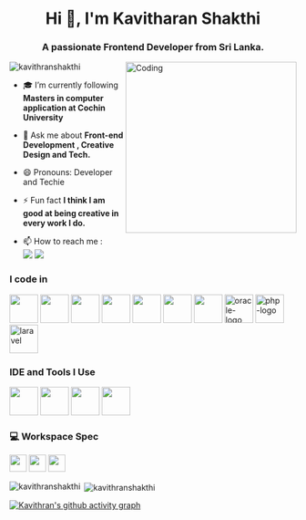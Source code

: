 <h1 align="center">Hi 👋, I'm Kavitharan Shakthi</h1>
<h3 align="center">A passionate Frontend Developer from Sri Lanka.</h3>
<img align="right" alt="Coding" width="300" src="https://cdn.dribbble.com/users/1162077/screenshots/3848914/programmer.gif">

<p align="left"> <img src="https://komarev.com/ghpvc/?username=kavithranshakthi&label=Profile%20views&color=0e75b6&style=flat" alt="kavithranshakthi" /> </p>

- 🎓 I’m currently following **Masters in computer application at Cochin University**

- 💬 Ask me about **Front-end Development , Creative Design and Tech.**

- 😄 Pronouns: Developer and Techie

- ⚡ Fun fact **I think I am good at being creative in every work I do.**

- 📫 How to reach me :
<br /> [<img src="https://img.shields.io/badge/Gmail-D14836?style=for-the-badge&logo=gmail&logoColor=white" />](kavithranshakthi@gmail.com) [<img src="https://img.shields.io/badge/LinkedIn-0077B5?style=for-the-badge&logo=linkedin&logoColor=white" />](https://www.linkedin.com/in/kavitharan-j-38620b16a/)



### I code in
<img height="50" width="50" src="https://img.icons8.com/color/48/000000/html-5.png" /> <img height="50" width="50" src="https://img.icons8.com/color/48/000000/css3.png" /> <img height="50" width="50" src="https://img.icons8.com/color/48/000000/bootstrap.png" /> <img height="50" width="50" src="https://img.icons8.com/color/48/000000/javascript.png"/> <img height="50" width="50" src="https://img.icons8.com/color/48/000000/python.png" /> <img height="50" width="50" src="https://img.icons8.com/color/48/000000/c-programming.png" /> <img height="50" width="50" src="https://img.icons8.com/color/48/000000/mysql-logo.png"/> <img width="50" height="50" src="https://img.icons8.com/color/48/oracle-logo.png" alt="oracle-logo"/> <img width="50" height="50" src="https://img.icons8.com/officel/80/php-logo.png" alt="php-logo"/> <img width="50" height="50" src="https://img.icons8.com/nolan/64/laravel.png" alt="laravel"/>




### IDE and Tools I Use
<img height="50" width="50" src="https://img.icons8.com/color/48/000000/visual-studio-code-2019.png"/> <img height="50" width="50" src="https://img.icons8.com/color/50/000000/git.png"/> <img height="50" width="50" src="https://img.icons8.com/color/48/000000/figma--v1.png"/> <img height="50" src="https://img.shields.io/badge/Adobe%20XD-FF61F6?style=for-the-badge&logo=Adobe%20XD&logoColor=white"/>


### 💻 Workspace Spec
<img height="30" src="https://img.shields.io/badge/Macbook-Pro_M1-ED1C24?style=for-the-badge&logo=apple&logoColor=white"/> <img height="30" src="https://img.shields.io/badge/NVIDIA-GTX1650-76B900?style=for-the-badge&logo=nvidia&logoColor=white"/>  <img height="30" src="https://img.shields.io/badge/AMD-Ryzen_5_4600H-ED1C24?style=for-the-badge&logo=amd&logoColor=white"/> 

<p><img align="left" src="https://github-readme-stats.vercel.app/api/top-langs?username=kavithranshakthi&theme=dark&show_icons=true&" alt="kavithranshakthi" /></p>

<p>&nbsp;<img align="center" src="https://github-readme-stats.vercel.app/api?username=kavithranshakthi&theme=dark&show_icons=true&locale=en" alt="kavithranshakthi" /></p>

[![Kavithran's github activity graph](https://github-readme-activity-graph.vercel.app/graph?username=Kavithranshakthi&bg_color=000000&color=0ceda2&line=ff0000&point=e6e6e6&area=true&hide_border=true)](https://github.com/ashutosh00710/github-readme-activity-graph)
